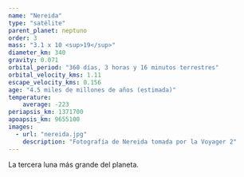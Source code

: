 ```yaml
---
name: "Nereida"
type: "satélite"
parent_planet: neptuno
order: 3
mass: "3.1 x 10 <sup>19</sup>"
diameter_km: 340
gravity: 0.071
orbital_period: "360 días, 3 horas y 16 minutos terrestres"
orbital_velocity_kms: 1.11
escape_velocity_kms: 0.156
age: "4.5 miles de millones de años (estimada)"
temperature:
    average: -223
periapsis_km: 1371700
apoapsis_km: 9655100
images:
  - url: "nereida.jpg"
    description: "Fotografía de Nereida tomada por la Voyager 2"
---
```


La tercera luna más grande del planeta.